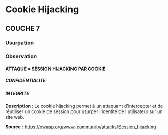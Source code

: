 # Cookie Hijacking
## COUCHE 7

### Usurpation
### Observation

#### ATTAQUE = SESSION HIJACKING PAR COOKIE

##### CONFIDENTIALITE
##### INTEGRITE

**Description** :
Le cookie hijacking permet à un attaquant d'intercepter et de réutiliser un cookie de session pour usurper l'identité de l'utilisateur sur un site web.

**Source** : https://owasp.org/www-community/attacks/Session_hijacking

